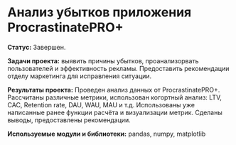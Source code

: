 # Анализ убытков приложения ProcrastinatePRO+

**Статус:** Завершен. 

**Задачи проекта:** выявить причины убытков, проанализорвать пользователей и эффективность рекламы. Предоставить рекомендации отделу маркетинга для исправления ситуации.

**Результаты проекта:** Проведен анализ данных от ProcrastinatePRO+.
Рассчитаны различные метрики, использован когортный анализ: LTV, CAC, Retention rate, DAU, WAU, MAU и т.д. Использованы уже написанные ранее функции расчёта и визуализации метрик. Сделаны выводы, предоставлены рекомендации.

**Используемые модули и библиотеки:** pandas, numpy, matplotlib
